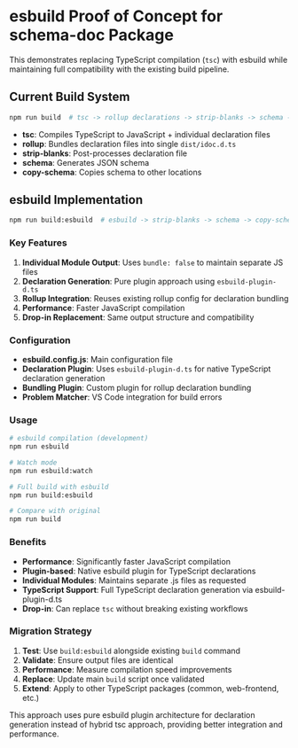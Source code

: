 # esbuild Proof of Concept for schema-doc Package

This demonstrates replacing TypeScript compilation (`tsc`) with esbuild while maintaining full compatibility with the existing build pipeline.

## Current Build System

```bash
npm run build  # tsc -> rollup declarations -> strip-blanks -> schema -> copy-schema
```

- **tsc**: Compiles TypeScript to JavaScript + individual declaration files
- **rollup**: Bundles declaration files into single `dist/idoc.d.ts`
- **strip-blanks**: Post-processes declaration file
- **schema**: Generates JSON schema
- **copy-schema**: Copies schema to other locations

## esbuild Implementation

```bash
npm run build:esbuild  # esbuild -> strip-blanks -> schema -> copy-schema
```

### Key Features

1. **Individual Module Output**: Uses `bundle: false` to maintain separate JS files
2. **Declaration Generation**: Pure plugin approach using `esbuild-plugin-d.ts`
3. **Rollup Integration**: Reuses existing rollup config for declaration bundling
4. **Performance**: Faster JavaScript compilation
5. **Drop-in Replacement**: Same output structure and compatibility

### Configuration

- **esbuild.config.js**: Main configuration file
- **Declaration Plugin**: Uses `esbuild-plugin-d.ts` for native TypeScript declaration generation
- **Bundling Plugin**: Custom plugin for rollup declaration bundling
- **Problem Matcher**: VS Code integration for build errors

### Usage

```bash
# esbuild compilation (development)
npm run esbuild

# Watch mode
npm run esbuild:watch

# Full build with esbuild
npm run build:esbuild

# Compare with original
npm run build
```

### Benefits

- **Performance**: Significantly faster JavaScript compilation
- **Plugin-based**: Native esbuild plugin for TypeScript declarations
- **Individual Modules**: Maintains separate .js files as requested
- **TypeScript Support**: Full TypeScript declaration generation via esbuild-plugin-d.ts
- **Drop-in**: Can replace `tsc` without breaking existing workflows

### Migration Strategy

1. **Test**: Use `build:esbuild` alongside existing `build` command
2. **Validate**: Ensure output files are identical
3. **Performance**: Measure compilation speed improvements
4. **Replace**: Update main `build` script once validated
5. **Extend**: Apply to other TypeScript packages (common, web-frontend, etc.)

This approach uses pure esbuild plugin architecture for declaration generation instead of hybrid tsc approach, providing better integration and performance.
